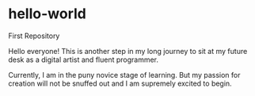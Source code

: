 # hello-world
First Repository

Hello everyone!
This is another step in my long journey to sit at
my future desk as a digital artist and fluent programmer.

Currently, I am in the puny novice stage of learning.
But my passion for creation will not be snuffed out
and I am supremely excited to begin.

